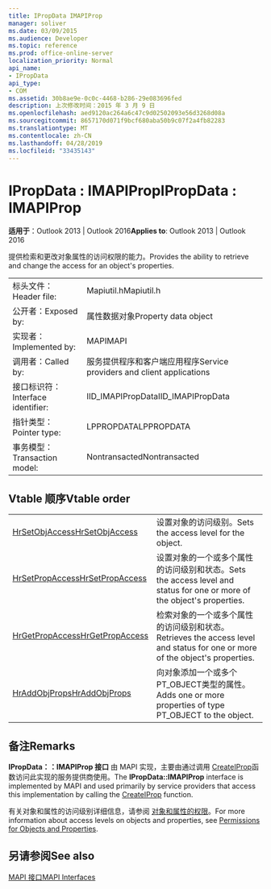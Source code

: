 ```yaml
---
title: IPropData IMAPIProp
manager: soliver
ms.date: 03/09/2015
ms.audience: Developer
ms.topic: reference
ms.prod: office-online-server
localization_priority: Normal
api_name:
- IPropData
api_type:
- COM
ms.assetid: 30b8ae9e-0c0c-4468-b286-29e083696fed
description: 上次修改时间：2015 年 3 月 9 日
ms.openlocfilehash: aed9120ac264a6c47c9d02502093e56d3268d08a
ms.sourcegitcommit: 8657170d071f9bcf680aba50b9c07f2a4fb82283
ms.translationtype: MT
ms.contentlocale: zh-CN
ms.lasthandoff: 04/28/2019
ms.locfileid: "33435143"
---
```

# <a name="ipropdata--imapiprop"></a><span data-ttu-id="a8b9c-103">IPropData : IMAPIProp</span><span class="sxs-lookup"><span data-stu-id="a8b9c-103">IPropData : IMAPIProp</span></span>

  
  
<span data-ttu-id="a8b9c-104">**适用于**：Outlook 2013 | Outlook 2016</span><span class="sxs-lookup"><span data-stu-id="a8b9c-104">**Applies to**: Outlook 2013 | Outlook 2016</span></span> 
  
<span data-ttu-id="a8b9c-105">提供检索和更改对象属性的访问权限的能力。</span><span class="sxs-lookup"><span data-stu-id="a8b9c-105">Provides the ability to retrieve and change the access for an object's properties.</span></span> 
  
|||
|:-----|:-----|
|<span data-ttu-id="a8b9c-106">标头文件：</span><span class="sxs-lookup"><span data-stu-id="a8b9c-106">Header file:</span></span>  <br/> |<span data-ttu-id="a8b9c-107">Mapiutil.h</span><span class="sxs-lookup"><span data-stu-id="a8b9c-107">Mapiutil.h</span></span>  <br/> |
|<span data-ttu-id="a8b9c-108">公开者：</span><span class="sxs-lookup"><span data-stu-id="a8b9c-108">Exposed by:</span></span>  <br/> |<span data-ttu-id="a8b9c-109">属性数据对象</span><span class="sxs-lookup"><span data-stu-id="a8b9c-109">Property data object</span></span>  <br/> |
|<span data-ttu-id="a8b9c-110">实现者：</span><span class="sxs-lookup"><span data-stu-id="a8b9c-110">Implemented by:</span></span>  <br/> |<span data-ttu-id="a8b9c-111">MAPI</span><span class="sxs-lookup"><span data-stu-id="a8b9c-111">MAPI</span></span>  <br/> |
|<span data-ttu-id="a8b9c-112">调用者：</span><span class="sxs-lookup"><span data-stu-id="a8b9c-112">Called by:</span></span>  <br/> |<span data-ttu-id="a8b9c-113">服务提供程序和客户端应用程序</span><span class="sxs-lookup"><span data-stu-id="a8b9c-113">Service providers and client applications</span></span>  <br/> |
|<span data-ttu-id="a8b9c-114">接口标识符：</span><span class="sxs-lookup"><span data-stu-id="a8b9c-114">Interface identifier:</span></span>  <br/> |<span data-ttu-id="a8b9c-115">IID_IMAPIPropData</span><span class="sxs-lookup"><span data-stu-id="a8b9c-115">IID_IMAPIPropData</span></span>  <br/> |
|<span data-ttu-id="a8b9c-116">指针类型：</span><span class="sxs-lookup"><span data-stu-id="a8b9c-116">Pointer type:</span></span>  <br/> |<span data-ttu-id="a8b9c-117">LPPROPDATA</span><span class="sxs-lookup"><span data-stu-id="a8b9c-117">LPPROPDATA</span></span>  <br/> |
|<span data-ttu-id="a8b9c-118">事务模型：</span><span class="sxs-lookup"><span data-stu-id="a8b9c-118">Transaction model:</span></span>  <br/> |<span data-ttu-id="a8b9c-119">Nontransacted</span><span class="sxs-lookup"><span data-stu-id="a8b9c-119">Nontransacted</span></span>  <br/> |
   
## <a name="vtable-order"></a><span data-ttu-id="a8b9c-120">Vtable 顺序</span><span class="sxs-lookup"><span data-stu-id="a8b9c-120">Vtable order</span></span>

|||
|:-----|:-----|
|[<span data-ttu-id="a8b9c-121">HrSetObjAccess</span><span class="sxs-lookup"><span data-stu-id="a8b9c-121">HrSetObjAccess</span></span>](ipropdata-hrsetobjaccess.md) <br/> |<span data-ttu-id="a8b9c-122">设置对象的访问级别。</span><span class="sxs-lookup"><span data-stu-id="a8b9c-122">Sets the access level for the object.</span></span>  <br/> |
|[<span data-ttu-id="a8b9c-123">HrSetPropAccess</span><span class="sxs-lookup"><span data-stu-id="a8b9c-123">HrSetPropAccess</span></span>](ipropdata-hrsetpropaccess.md) <br/> |<span data-ttu-id="a8b9c-124">设置对象的一个或多个属性的访问级别和状态。</span><span class="sxs-lookup"><span data-stu-id="a8b9c-124">Sets the access level and status for one or more of the object's properties.</span></span>  <br/> |
|[<span data-ttu-id="a8b9c-125">HrGetPropAccess</span><span class="sxs-lookup"><span data-stu-id="a8b9c-125">HrGetPropAccess</span></span>](ipropdata-hrgetpropaccess.md) <br/> |<span data-ttu-id="a8b9c-126">检索对象的一个或多个属性的访问级别和状态。</span><span class="sxs-lookup"><span data-stu-id="a8b9c-126">Retrieves the access level and status for one or more of the object's properties.</span></span>  <br/> |
|[<span data-ttu-id="a8b9c-127">HrAddObjProps</span><span class="sxs-lookup"><span data-stu-id="a8b9c-127">HrAddObjProps</span></span>](ipropdata-hraddobjprops.md) <br/> |<span data-ttu-id="a8b9c-128">向对象添加一个或多个PT_OBJECT类型的属性。</span><span class="sxs-lookup"><span data-stu-id="a8b9c-128">Adds one or more properties of type PT_OBJECT to the object.</span></span>  <br/> |
   
## <a name="remarks"></a><span data-ttu-id="a8b9c-129">备注</span><span class="sxs-lookup"><span data-stu-id="a8b9c-129">Remarks</span></span>

<span data-ttu-id="a8b9c-130">**IPropData：：IMAPIProp 接口** 由 MAPI 实现，主要由通过调用 [CreateIProp](createiprop.md)函数访问此实现的服务提供商使用。</span><span class="sxs-lookup"><span data-stu-id="a8b9c-130">The **IPropData::IMAPIProp** interface is implemented by MAPI and used primarily by service providers that access this implementation by calling the [CreateIProp](createiprop.md) function.</span></span> 
  
<span data-ttu-id="a8b9c-131">有关对象和属性的访问级别详细信息，请参阅 [对象和属性的权限](permissions-for-mapi-objects-and-properties.md)。</span><span class="sxs-lookup"><span data-stu-id="a8b9c-131">For more information about access levels on objects and properties, see [Permissions for Objects and Properties](permissions-for-mapi-objects-and-properties.md).</span></span>
  
## <a name="see-also"></a><span data-ttu-id="a8b9c-132">另请参阅</span><span class="sxs-lookup"><span data-stu-id="a8b9c-132">See also</span></span>



[<span data-ttu-id="a8b9c-133">MAPI 接口</span><span class="sxs-lookup"><span data-stu-id="a8b9c-133">MAPI Interfaces</span></span>](mapi-interfaces.md)

